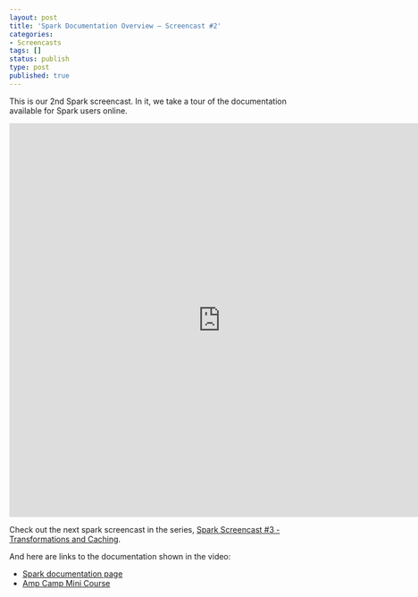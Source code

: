 ```yaml
---
layout: post
title: 'Spark Documentation Overview – Screencast #2'
categories:
- Screencasts
tags: []
status: publish
type: post
published: true
---
```

This is our 2nd Spark screencast. In it, we take a tour of the documentation available for Spark users online.

<div class="video-container video-square shadow"><iframe width="755" height="705" src="http://www.youtube.com/embed/Dbqe_rv-NJQ?autohide=0&showinfo=0&list=PL-x35fyliRwhKT-NpTKprPW1bkbdDcTTW" frameborder="0" allowfullscreen></iframe></div>

Check out the next spark screencast in the series, <a href="{{site.url}}screencasts/3-transformations-and-caching.html">Spark Screencast #3 - Transformations and Caching</a>.


And here are links to the documentation shown in the video:
<ul>
  <li><a href="{{site.url}}documentation.html">Spark documentation page</a></li>
  <li><a href="http://ampcamp.berkeley.edu/big-data-mini-course-home">Amp Camp Mini Course</a></li>
</ul>
